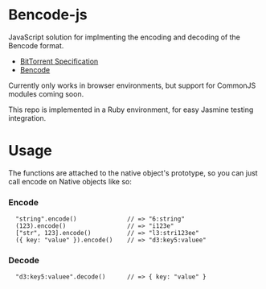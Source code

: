 # Bencode-js

JavaScript solution for implmenting the encoding and decoding of the Bencode
format.

* [BitTorrent Specification](http://wiki.theory.org/BitTorrentSpecification)
* [Bencode](http://en.wikipedia.org/wiki/Bencode)

Currently only works in browser environments, but support for CommonJS
modules coming soon.

This repo is implemented in a Ruby environment, for easy Jasmine testing
integration.

# Usage

The functions are attached to the native object's prototype, so you can
just call encode on Native objects like so:

### Encode

```
  "string".encode()              // => "6:string"
  (123).encode()                 // => "i123e"
  ["str", 123].encode()          // => "l3:stri123ee"
  ({ key: "value" }).encode()    // => "d3:key5:valuee"
```
### Decode

```
  "d3:key5:valuee".decode()      // => { key: "value" }
```
